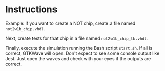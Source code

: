 # Instructions
Example: if you want to create a NOT chip, create a file named `not2w1b_chip.vhdl`.

Next, create tests for that chip in a file named `not2w1b_chip_tb.vhdl`.

Finally, execute the simulation running the Bash script `start.sh`. If all is correct, GTKWave will open. Don't expect to see some console output like Jest. Just open the waves and check with your eyes if the outputs are correct.